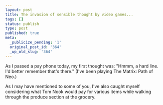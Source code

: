 ```yaml
---
layout: post
title: The invasion of sensible thought by video games...
tags: []
status: publish
type: post
published: true
meta:
  _publicize_pending: '1'
  original_post_id: '364'
  _wp_old_slug: '364'
---
```

As I passed a pay phone today, my first thought was: "Hmmm, a hard line.  I'd better remember that's there."  (I've been playing The Matrix: Path of Neo.)

As I may have mentioned to some of you, I've also caught myself considering what Tom Nook would pay for various items while walking through the produce section at the grocery.
